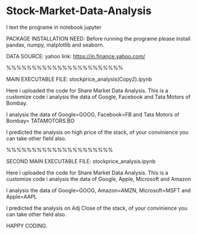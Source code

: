 # Stock-Market-Data-Analysis

I text the programe in notebook jupyter 

PACKAGE INSTALLATION NEED:
Before running the programe please install pandas, numpy, matplotlib and seaborn.

DATA SOURCE: 
yahoo 
link: https://in.finance.yahoo.com/

%%%%%%%%%%%%%%%%%%%%%%%

MAIN EXECUTABLE FILE: stockprice_analysis(Copy2).ipynb

Here i uploaded the code for Share Market Data Analysis. This is a customize code i analysis the data of 
Google, Facebook and Tata Motors of Bombay.

I analysis the data of Google=GOOG, Facebook=FB and Tata Motors of Bombay= TATAMOTORS.BO

I predicted the analysis on high price of the stack, of your convinience you can take other field also. 

%%%%%%%%%%%%%%%%%%%%%

SECOND MAIN EXECUTABLE FILE: stockprice_analysis.ipynb

Here i uploaded the code for Share Market Data Analysis. This is a customize code i analysis the data of 
Google, Apple, Microsoft and Amazon

I analysis the data of Google=GOOG, Amazon=AMZN, Microsoft=MSFT and Apple=AAPL 

I predicted the analysis on Adj Close of the stack, of your convinience you can take other field also.


HAPPY CODING.
